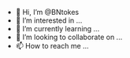 - 👋 Hi, I’m @BNtokes
- 👀 I’m interested in ...
- 🌱 I’m currently learning ...
- 💞️ I’m looking to collaborate on ...
- 📫 How to reach me ...

<!---
BNtokes/BNtokes is a ✨ special ✨ repository because its `README.md` (this file) appears on your GitHub profile.
You can click the Preview link to take a look at your changes.
--->
